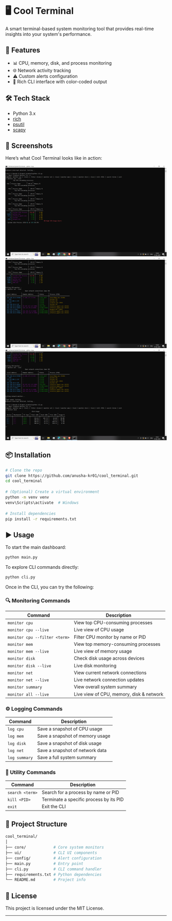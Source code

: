 
# 🖥️ Cool Terminal

A smart terminal-based system monitoring tool that provides real-time insights into your system's performance.

## 🚀 Features

* 📊 CPU, memory, disk, and process monitoring
* 🌐 Network activity tracking
* ⚠️ Custom alerts configuration
* 🎨 Rich CLI interface with color-coded output

## 🛠️ Tech Stack

* Python 3.x
* [rich](https://github.com/Textualize/rich)
* [psutil](https://github.com/giampaolo/psutil)
* [scapy](https://github.com/secdev/scapy)

## 📸 Screenshots

Here’s what Cool Terminal looks like in action:

![Dashboard](assets/ss1.png)
![Network Monitor](assets/ss2.png)
![Alerts Panel](assets/ss3.png)


## 📦 Installation

```bash
# Clone the repo
git clone https://github.com/anusha-kr01/cool_terminal.git
cd cool_terminal

# (Optional) Create a virtual environment
python -m venv venv
venv\Scripts\activate  # Windows

# Install dependencies
pip install -r requirements.txt
```

## ▶️ Usage

To start the main dashboard:

```bash
python main.py
```

To explore CLI commands directly:

```bash
python cli.py
```

Once in the CLI, you can try the following:

### 🔍 Monitoring Commands

| Command                       | Description                              |
| ----------------------------- | ---------------------------------------- |
| `monitor cpu`                 | View top CPU-consuming processes         |
| `monitor cpu --live`          | Live view of CPU usage                   |
| `monitor cpu --filter <term>` | Filter CPU monitor by name or PID        |
| `monitor mem`                 | View top memory-consuming processes      |
| `monitor mem --live`          | Live view of memory usage                |
| `monitor disk`                | Check disk usage across devices          |
| `monitor disk --live`         | Live disk monitoring                     |
| `monitor net`                 | View current network connections         |
| `monitor net --live`          | Live network connection updates          |
| `monitor summary`             | View overall system summary              |
| `monitor all --live`          | Live view of CPU, memory, disk & network |

### ⚙️ Logging Commands

| Command       | Description                     |
| ------------- | ------------------------------- |
| `log cpu`     | Save a snapshot of CPU usage    |
| `log mem`     | Save a snapshot of memory usage |
| `log disk`    | Save a snapshot of disk usage   |
| `log net`     | Save a snapshot of network data |
| `log summary` | Save a full system summary      |

### 🔧 Utility Commands

| Command         | Description                             |
| --------------- | --------------------------------------- |
| `search <term>` | Search for a process by name or PID     |
| `kill <PID>`    | Terminate a specific process by its PID |
| `exit`          | Exit the CLI                            |

## 📁 Project Structure

```bash
cool_terminal/
│
├── core/            # Core system monitors
├── ui/              # CLI UI components
├── config/          # Alert configuration
├── main.py          # Entry point
├── cli.py           # CLI command handler
├── requirements.txt # Python dependencies
└── README.md        # Project info
```

## 📝 License

This project is licensed under the MIT License.

---
